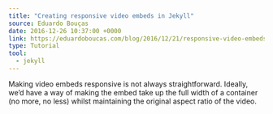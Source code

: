 ```yaml
---
title: "Creating responsive video embeds in Jekyll"
source: Eduardo Bouças
date: 2016-12-26 10:37:00 +0000
link: https://eduardoboucas.com/blog/2016/12/21/responsive-video-embeds-jekyll.html
type: Tutorial
tool:
  - jekyll
---
```

Making video embeds responsive is not always straightforward. Ideally, we’d have a way of making the embed take up the full width of a container (no more, no less) whilst maintaining the original aspect ratio of the video. 





